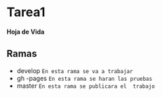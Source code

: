 # Tarea1
**Hoja de Vida**
## Ramas 
- develop
`En esta rama se va a trabajar `
- gh -pages 
`En esta rama se haran las pruebas`
- master 
`En esta rama se publicara el  trabajo`

